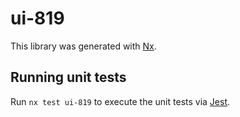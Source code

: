 # ui-819

This library was generated with [Nx](https://nx.dev).

## Running unit tests

Run `nx test ui-819` to execute the unit tests via [Jest](https://jestjs.io).

